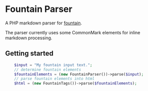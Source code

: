 # Fountain Parser

A PHP markdown parser for [fountain](https://fountain.io). 

The parser currently uses some CommonMark elements for inline markdown processing.

## Getting started

```php
    $input = "My fountain input text.";
    // determine fountain elements
    $fountainElements = (new FountainParser())->parse($input);
    // parse fountain elements into html
    $html = (new FountainTags())->parse($fountainElements);
```
